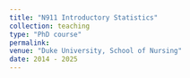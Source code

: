 ```yaml
---
title: "N911 Introductory Statistics"
collection: teaching
type: "PhD course"
permalink: 
venue: "Duke University, School of Nursing"
date: 2014 - 2025
---
```

